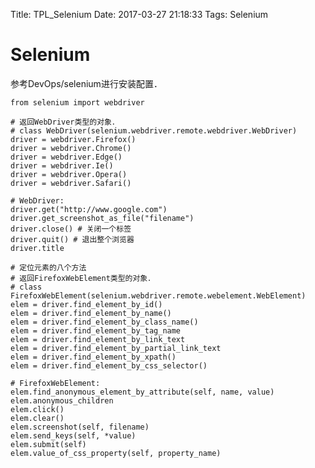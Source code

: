 Title: TPL_Selenium
Date: 2017-03-27 21:18:33
Tags: Selenium



# Selenium

参考DevOps/selenium进行安装配置．

    from selenium import webdriver

    # 返回WebDriver类型的对象．
    # class WebDriver(selenium.webdriver.remote.webdriver.WebDriver)
    driver = webdriver.Firefox()
    driver = webdriver.Chrome()
    driver = webdriver.Edge()
    driver = webdriver.Ie()
    driver = webdriver.Opera()
    driver = webdriver.Safari()

    # WebDriver:
    driver.get("http://www.google.com")
    driver.get_screenshot_as_file("filename")
    driver.close() # 关闭一个标签
    driver.quit() # 退出整个浏览器
    driver.title

    # 定位元素的八个方法
    # 返回FirefoxWebElement类型的对象．
    # class FirefoxWebElement(selenium.webdriver.remote.webelement.WebElement)
    elem = driver.find_element_by_id()
    elem = driver.find_element_by_name()
    elem = driver.find_element_by_class_name()
    elem = driver.find_element_by_tag_name
    elem = driver.find_element_by_link_text
    elem = driver.find_element_by_partial_link_text
    elem = driver.find_element_by_xpath()
    elem = driver.find_element_by_css_selector()

    # FirefoxWebElement:
    elem.find_anonymous_element_by_attribute(self, name, value)
    elem.anonymous_children
    elem.click()
    elem.clear()
    elem.screenshot(self, filename)
    elem.send_keys(self, *value)
    elem.submit(self)
    elem.value_of_css_property(self, property_name)
